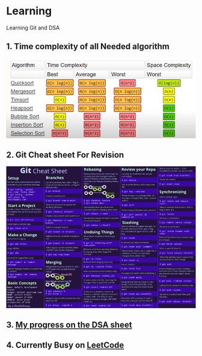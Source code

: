 # Learning
Learning Git and DSA

## 1. Time complexity of all Needed algorithm
![Time complexity](https://github.com/hitaishkumar/Learning/blob/main/Time%20Complexity%20of%20all%20Sorting%20algo.png)

## 2.  Git Cheat sheet For Revision 
![ Git Cheat sheet](https://github.com/hitaishkumar/Learning/blob/main/Git%20Cheat%20Sheet.png)

## 3.  [My progress on the DSA sheet](https://docs.google.com/spreadsheets/d/e/2PACX-1vTsGVUccK8ti9-FqZ03A4jcWtA1qrUsbJN5_dXNr3xn2W00HOJQmTmcMVXsQqdNOw/pubhtml?gid=1714658696&single=true)

## 4. Currently Busy on [LeetCode](https://leetcode.com/hk_davy/)
